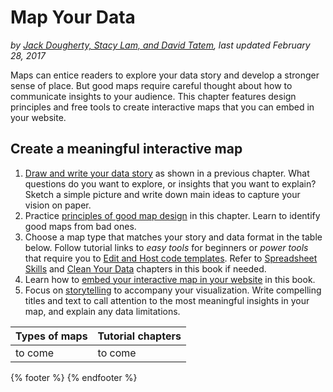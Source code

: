# Map Your Data
*by [Jack Dougherty, Stacy Lam, and David Tatem](../introduction/who.md), last updated February 28, 2017*

Maps can entice readers to explore your data story and develop a stronger sense of place. But good maps require careful thought about how to communicate insights to your audience. This chapter features design principles and free tools to create interactive maps that you can embed in your website.

## Create a meaningful interactive map
1) [Draw and write your data story](../../choose/draw) as shown in a previous chapter. What questions do you want to explore, or insights that you want to explain? Sketch a simple picture and write down main ideas to capture your vision on paper.
2) Practice [principles of good map design](design) in this chapter. Learn to identify good maps from bad ones.
3) Choose a map type that matches your story and data format in the table below. Follow tutorial links to *easy tools* for beginners or *power tools* that require you to [Edit and Host code templates](../edit). Refer to [Spreadsheet Skills](../spreadsheet) and [Clean Your Data](../clean) chapters in this book if needed.
4) Learn how to [embed your interactive map in your website](../embed) in this book.
5) Focus on [storytelling](../storytelling) to accompany your visualization. Write compelling titles and text to call attention to the most meaningful insights in your map, and explain any data limitations.

| Types of maps | Tutorial chapters |
| --- | --- |
| to come | to come |

{% footer %}
{% endfooter %}
